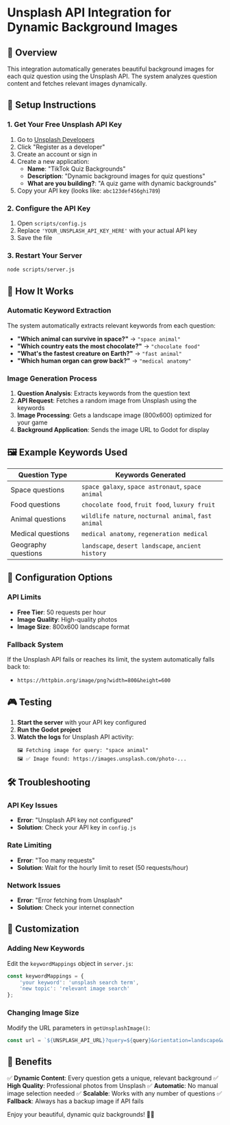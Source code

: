 # Unsplash API Integration for Dynamic Background Images

## 🎨 Overview
This integration automatically generates beautiful background images for each quiz question using the Unsplash API. The system analyzes question content and fetches relevant images dynamically.

## 🚀 Setup Instructions

### 1. Get Your Free Unsplash API Key
1. Go to [Unsplash Developers](https://unsplash.com/developers)
2. Click "Register as a developer"
3. Create an account or sign in
4. Create a new application:
   - **Name**: "TikTok Quiz Backgrounds"
   - **Description**: "Dynamic background images for quiz questions"
   - **What are you building?**: "A quiz game with dynamic backgrounds"
5. Copy your API key (looks like: `abc123def456ghi789`)

### 2. Configure the API Key
1. Open `scripts/config.js`
2. Replace `'YOUR_UNSPLASH_API_KEY_HERE'` with your actual API key
3. Save the file

### 3. Restart Your Server
```bash
node scripts/server.js
```

## 🎯 How It Works

### Automatic Keyword Extraction
The system automatically extracts relevant keywords from each question:

- **"Which animal can survive in space?"** → `"space animal"`
- **"Which country eats the most chocolate?"** → `"chocolate food"`
- **"What's the fastest creature on Earth?"** → `"fast animal"`
- **"Which human organ can grow back?"** → `"medical anatomy"`

### Image Generation Process
1. **Question Analysis**: Extracts keywords from the question text
2. **API Request**: Fetches a random image from Unsplash using the keywords
3. **Image Processing**: Gets a landscape image (800x600) optimized for your game
4. **Background Application**: Sends the image URL to Godot for display

## 🖼️ Example Keywords Used

| Question Type | Keywords Generated |
|---------------|-------------------|
| Space questions | `space galaxy`, `space astronaut`, `space animal` |
| Food questions | `chocolate food`, `fruit food`, `luxury fruit` |
| Animal questions | `wildlife nature`, `nocturnal animal`, `fast animal` |
| Medical questions | `medical anatomy`, `regeneration medical` |
| Geography questions | `landscape`, `desert landscape`, `ancient history` |

## 🔧 Configuration Options

### API Limits
- **Free Tier**: 50 requests per hour
- **Image Quality**: High-quality photos
- **Image Size**: 800x600 landscape format

### Fallback System
If the Unsplash API fails or reaches its limit, the system automatically falls back to:
- `https://httpbin.org/image/png?width=800&height=600`

## 🎮 Testing

1. **Start the server** with your API key configured
2. **Run the Godot project**
3. **Watch the logs** for Unsplash API activity:
   ```
   🖼️ Fetching image for query: "space animal"
   🖼️ ✅ Image found: https://images.unsplash.com/photo-...
   ```

## 🛠️ Troubleshooting

### API Key Issues
- **Error**: "Unsplash API key not configured"
- **Solution**: Check your API key in `config.js`

### Rate Limiting
- **Error**: "Too many requests"
- **Solution**: Wait for the hourly limit to reset (50 requests/hour)

### Network Issues
- **Error**: "Error fetching from Unsplash"
- **Solution**: Check your internet connection

## 🎨 Customization

### Adding New Keywords
Edit the `keywordMappings` object in `server.js`:

```javascript
const keywordMappings = {
    'your keyword': 'unsplash search term',
    'new topic': 'relevant image search'
};
```

### Changing Image Size
Modify the URL parameters in `getUnsplashImage()`:
```javascript
const url = `${UNSPLASH_API_URL}?query=${query}&orientation=landscape&w=1920&h=1080&client_id=${UNSPLASH_ACCESS_KEY}`;
```

## 🎉 Benefits

✅ **Dynamic Content**: Every question gets a unique, relevant background
✅ **High Quality**: Professional photos from Unsplash
✅ **Automatic**: No manual image selection needed
✅ **Scalable**: Works with any number of questions
✅ **Fallback**: Always has a backup image if API fails

Enjoy your beautiful, dynamic quiz backgrounds! 🎨✨ 
